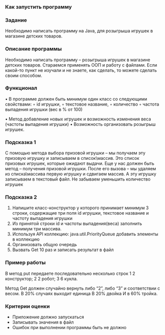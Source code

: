
### Как запустить программу

### Задание
 
Необходимо написать программу на Java, для розыгрыша игрушек в магазине детских товаров.


### Описание программы
 
Необходимо написать программу – розыгрыша игрушек в магазине детских товаров.
Стараемся применять ООП и работу с файлами.
Если какой-то пункт не изучали и не знаете, как сделать, то можете сделать своим способом.
 
### Функционал

• В программе должен быть минимум один класс со следующими свойствами:
    ◦ id игрушки,
    ◦ текстовое название,
    ◦ количество
    ◦ частота выпадения игрушки (вес в % от 100)

• Метод добавление новых игрушек и возможность изменения веса (частоты выпадения игрушки)
• Возможность организовать розыгрыш игрушек.

### Подсказка 1

С помощью метода выбора призовой игрушки – мы получаем эту призовую игрушку и записываем в список\массив.
Это список призовых игрушек, которые ожидают выдачи.
Еще у нас должен быть метод – получения призовой игрушки.
После его вызова – мы удаляем из списка\массива первую игрушку и сдвигаем массив. А эту игрушку записываем в текстовый файл.
Не забываем уменьшить количество игрушек

### Подсказка 2

1) Напишите класс-конструктор у которого принимает минимум 3 строки,
содержащие три поля id игрушки, текстовое название и частоту выпадения
игрушки
2) Из принятой строки id и частоты выпадения(веса) заполнить минимум три
массива.
3) Используя API коллекцию: java.util.PriorityQueue добавить элементы в
коллекцию
4) Организовать общую очередь 
5) Вызвать Get 10 раз и записать результат в файл

### Пример работы

В метод put передаете последовательно несколько строк
1 2 конструктор;
2 2 робот;
3 6 кукла.

Метод Get должен случайно вернуть либо “2”, либо “3” и соответствии с весом.
В 20% случаях выходит единица
В 20% двойка
И в 60% тройка.


### Критерии оценки

* Приложение должно запускаться
* Записывать значения в файл
* Ошибок при выполнении программы быть не должно
